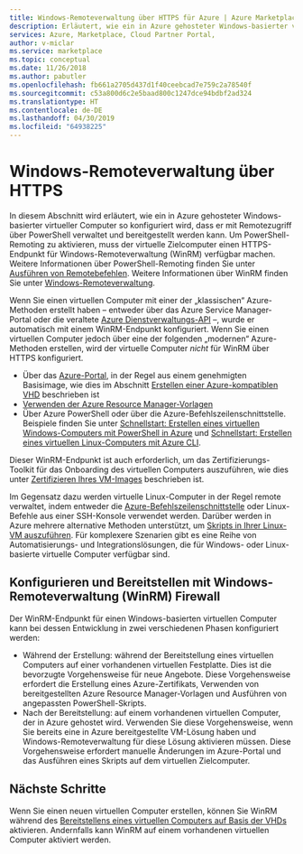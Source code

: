 ```yaml
---
title: Windows-Remoteverwaltung über HTTPS für Azure | Azure Marketplace
description: Erläutert, wie ein in Azure gehosteter Windows-basierter virtueller Computer so konfiguriert wird, dass er mit Remotezugriff über PowerShell verwaltet werden kann.
services: Azure, Marketplace, Cloud Partner Portal,
author: v-miclar
ms.service: marketplace
ms.topic: conceptual
ms.date: 11/26/2018
ms.author: pabutler
ms.openlocfilehash: fb661a2705d437d1f40ceebcad7e759c2a78540f
ms.sourcegitcommit: c53a800d6c2e5baad800c1247dce94bdbf2ad324
ms.translationtype: HT
ms.contentlocale: de-DE
ms.lasthandoff: 04/30/2019
ms.locfileid: "64938225"
---
```

# <a name="windows-remote-management-over-https"></a>Windows-Remoteverwaltung über HTTPS

In diesem Abschnitt wird erläutert, wie ein in Azure gehosteter Windows-basierter virtueller Computer so konfiguriert wird, dass er mit Remotezugriff über PowerShell verwaltet und bereitgestellt werden kann.  Um PowerShell-Remoting zu aktivieren, muss der virtuelle Zielcomputer einen HTTPS-Endpunkt für Windows-Remoteverwaltung (WinRM) verfügbar machen.  Weitere Informationen über PowerShell-Remoting finden Sie unter [Ausführen von Remotebefehlen](https://docs.microsoft.com/powershell/scripting/core-powershell/running-remote-commands?view=powershell-6).  Weitere Informationen über WinRM finden Sie unter [Windows-Remoteverwaltung](https://docs.microsoft.com/windows/desktop/WinRM/portal).

Wenn Sie einen virtuellen Computer mit einer der „klassischen“ Azure-Methoden erstellt haben – entweder über das Azure Service Manager-Portal oder die veraltete [Azure Dienstverwaltungs-API](https://docs.microsoft.com/previous-versions/azure/ee460799(v=azure.100)) –, wurde er automatisch mit einem WinRM-Endpunkt konfiguriert.  Wenn Sie einen virtuellen Computer jedoch über eine der folgenden „modernen“ Azure-Methoden erstellen, wird der virtuelle Computer *nicht* für WinRM über HTTPS konfiguriert.  

- Über das [Azure-Portal](https://portal.azure.com/), in der Regel aus einem genehmigten Basisimage, wie dies im Abschnitt [Erstellen einer Azure-kompatiblen VHD](https://docs.microsoft.com/azure/marketplace/cloud-partner-portal/virtual-machine/cpp-create-vhd) beschrieben ist
- [Verwenden der Azure Resource Manager-Vorlagen](https://docs.microsoft.com/azure/virtual-machines/windows/ps-template)
- Über Azure PowerShell oder über die Azure-Befehlszeilenschnittstelle.  Beispiele finden Sie unter [Schnellstart: Erstellen eines virtuellen Windows-Computers mit PowerShell in Azure](https://docs.microsoft.com/azure/virtual-machines/windows/quick-create-powershell) und [Schnellstart: Erstellen eines virtuellen Linux-Computers mit Azure CLI](https://docs.microsoft.com/azure/virtual-machines/linux/quick-create-cli).

Dieser WinRM-Endpunkt ist auch erforderlich, um das Zertifizierungs-Toolkit für das Onboarding des virtuellen Computers auszuführen, wie dies unter [Zertifizieren Ihres VM-Images](https://docs.microsoft.com/azure/marketplace/cloud-partner-portal/virtual-machine/cpp-certify-vm) beschrieben ist.

Im Gegensatz dazu werden virtuelle Linux-Computer in der Regel remote verwaltet, indem entweder die [Azure-Befehlszeilenschnittstelle](https://docs.microsoft.com/cli/azure) oder Linux-Befehle aus einer SSH-Konsole verwendet werden.  Darüber werden in Azure mehrere alternative Methoden unterstützt, um [Skripts in Ihrer Linux-VM auszuführen](https://docs.microsoft.com/azure/virtual-machines/linux/run-scripts-in-vm).  Für komplexere Szenarien gibt es eine Reihe von Automatisierungs- und Integrationslösungen, die für Windows- oder Linux-basierte virtuelle Computer verfügbar sind.


## <a name="configure-and-deploy-with-winrm"></a>Konfigurieren und Bereitstellen mit Windows-Remoteverwaltung (WinRM) Firewall

Der WinRM-Endpunkt für einen Windows-basierten virtuellen Computer kann bei dessen Entwicklung in zwei verschiedenen Phasen konfiguriert werden:

- Während der Erstellung: während der Bereitstellung eines virtuellen Computers auf einer vorhandenen virtuellen Festplatte.  Dies ist die bevorzugte Vorgehensweise für neue Angebote.  Diese Vorgehensweise erfordert die Erstellung eines Azure-Zertifikats, Verwenden von bereitgestellten Azure Resource Manager-Vorlagen und Ausführen von angepassten PowerShell-Skripts. 
- Nach der Bereitstellung: auf einem vorhandenen virtuellen Computer, der in Azure gehostet wird.  Verwenden Sie diese Vorgehensweise, wenn Sie bereits eine in Azure bereitgestellte VM-Lösung haben und Windows-Remoteverwaltung für diese Lösung aktivieren müssen.  Diese Vorgehensweise erfordert manuelle Änderungen im Azure-Portal und das Ausführen eines Skripts auf dem virtuellen Zielcomputer. 


## <a name="next-steps"></a>Nächste Schritte
Wenn Sie einen neuen virtuellen Computer erstellen, können Sie WinRM während des [Bereitstellens eines virtuellen Computers auf Basis der VHDs](./cpp-deploy-vm-vhd.md) aktivieren.  Andernfalls kann WinRM auf einem vorhandenen virtuellen Computer aktiviert werden.  
